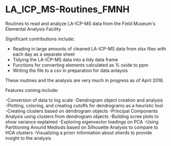 # LA_ICP_MS-Routines_FMNH
Routines to read and analyze LA-ICP-MS data from the Field Museum's Elemental Analysis Facility

Significant contributions include:
- Reading in large amounts of cleaned LA-ICP-MS data from xlsx files with each day as a separate sheet
- Tidying the LA-ICP-MS data into a tidy data frame
- Functions for converting elements calculated as % oxide to ppm
- Writing the file to a csv in preparation for data anlaysis

These routines and the analysis are very much in progress as of April 2018. 

Features coming include:

-Conversion of data to log scale
-Dendrogram object creation and analysis
-Plotting, coloring, and creating cutoffs for dendrograms as a heuristic tool
-Creating clusters based on dendrogram objects
-Principal Components Analysis using clusters from dendrogram objects
-Building scree plots to show variance explained
-Exploring eigenvector loadings on PCA
-Using Partitioning Around Mediods based on Silhouette Analysis to compare to HCA clusters
-Visualizing a priorr information about sherds to provide insight to the analysis 

